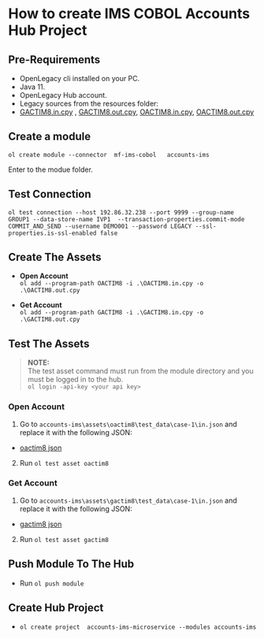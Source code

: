 # How to create IMS COBOL Accounts Hub Project 

## Pre-Requirements
- OpenLegacy cli installed on your PC. 
- Java 11. 
- OpenLegacy Hub account. 
- Legacy sources from the resources folder:  
- [GACTIM8.in.cpy](./resources/GACTIM8.in.cpy) , [GACTIM8.out.cpy](./resources/GACTIM8.out.cpy), [OACTIM8.in.cpy](./resources/OACTIM8.in.cpy), [OACTIM8.out.cpy](./resources/OACTIM8.out.cpy)

## Create a module

`ol create module --connector  mf-ims-cobol   accounts-ims`

Enter to the modue folder. 

## Test Connection

`ol test connection --host 192.86.32.238 --port 9999 --group-name GROUP1 --data-store-name IVP1  --transaction-properties.commit-mode COMMIT_AND_SEND --username DEMO001 --password LEGACY --ssl-properties.is-ssl-enabled false`

## Create The Assets

- **Open Account**  
      `ol add --program-path OACTIM8 -i .\OACTIM8.in.cpy -o .\OACTIM8.out.cpy`

- **Get Account**  
    `ol add --program-path GACTIM8 -i .\GACTIM8.in.cpy -o .\GACTIM8.out.cpy`
 
  
          
 ## Test The Assets
 > **NOTE:**  
> The test asset command must run from the module directory and you must be logged in to the hub.  
> `ol login -api-key <your api key>`

### Open Account 
1. Go to  `accounts-ims\assets\oactim8\test_data\case-1\in.json` and replace it with the following JSON:

- [oactim8 json](https://github.com/openlegacy/openlegacy-public-hub-demos/blob/master/mainframe-ims/banking/resources/test-json/oactim8.json) 

2. Run `ol test asset oactim8`

### Get Account 
1. Go to `accounts-ims\assets\gactim8\test_data\case-1\in.json` and replace it with the following JSON:

- [gactim8 json](https://github.com/openlegacy/openlegacy-public-hub-demos/blob/master/mainframe-ims/banking/resources/test-json/gactim8.json) 


2. Run `ol test asset gactim8`

## Push Module To The Hub
- Run `ol push module`

## Create Hub Project

- `ol create project  accounts-ims-microservice --modules accounts-ims`